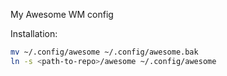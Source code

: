 My Awesome WM config

Installation:
```bash
mv ~/.config/awesome ~/.config/awesome.bak
ln -s <path-to-repo>/awesome ~/.config/awesome
